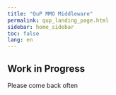 ```yaml
---
title: "QuP MMO Middleware"
permalink: qup_landing_page.html
sidebar: home_sidebar
toc: false
lang: en
---
```


## Work in Progress ##

Please come back often
